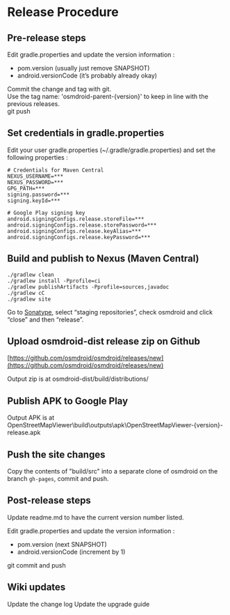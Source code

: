 # Release Procedure

## Pre-release steps

Edit gradle.properties and update the version information :
 - pom.version (usually just remove SNAPSHOT)
 - android.versionCode (it’s probably already okay)

Commit the change and tag with git.  
Use the tag name: 'osmdroid-parent-{version}' to keep in line with the previous releases.  
git push

## Set credentials in gradle.properties

Edit your user gradle.properties (~/.gradle/gradle.properties)
and set the following properties :
```
# Credentials for Maven Central
NEXUS_USERNAME=***
NEXUS_PASSWORD=***
GPG_PATH=***
signing.password=***
signing.keyId=***

# Google Play signing key
android.signingConfigs.release.storeFile=***
android.signingConfigs.release.storePassword=***
android.signingConfigs.release.keyAlias=***
android.signingConfigs.release.keyPassword=***
```

## Build and publish to Nexus (Maven Central)

```
./gradlew clean
./gradlew install -Pprofile=ci
./gradlew publishArtifacts -Pprofile=sources,javadoc
./gradlew cC
./gradlew site
```


Go to
[Sonatype](https://oss.sonatype.org/),
select “staging repositories”, check osmdroid and click “close” and then “release”.

## Upload osmdroid-dist release zip on Github

[https://github.com/osmdroid/osmdroid/releases/new](https://github.com/osmdroid/osmdroid/releases/new)

Output zip is at osmdroid-dist/build/distributions/

## Publish APK to Google Play

Output APK is at OpenStreetMapViewer\build\outputs\apk\OpenStreetMapViewer-{version}-release.apk

## Push the site changes

Copy the contents of "build/src" into a separate clone of osmdroid on the branch `gh-pages`, commit and push.

## Post-release steps

Update readme.md to have the current version number listed.

Edit gradle.properties and update the version information :
 - pom.version (next SNAPSHOT)
 - android.versionCode (increment by 1)

git commit and push

## Wiki updates

Update the change log
Update the upgrade guide
